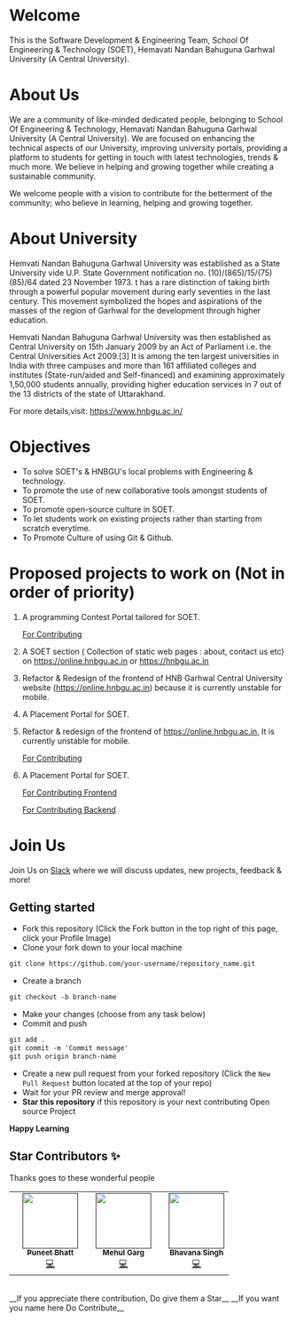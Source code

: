 # Welcome

This is the Software Development & Engineering Team, School Of Engineering & Technology (SOET), Hemavati Nandan Bahuguna Garhwal University (A Central University).

# About Us

We are a community of like-minded dedicated people, belonging to School Of Engineering & Technology, Hemavati Nandan Bahuguna Garhwal University (A Central University). We are focused on enhancing the technical aspects of our University, improving university portals, providing a platform to students for getting in touch with latest technologies, trends & much more. We believe in helping and growing together while creating a sustainable community.

We welcome people with a vision to contribute for the betterment of the community; who believe in learning, helping and growing together.

# About University

Hemvati Nandan Bahuguna Garhwal University was established as a State University vide U.P. State Government notification no. (10)/(865)/15/(75)(85)/64 dated 23 November 1973. t has a rare distinction of taking birth through a powerful popular movement during early seventies in the last century. This movement symbolized the hopes and aspirations of the masses of the region of Garhwal for the development through higher education.

Hemvati Nandan Bahuguna Garhwal University was then  established as Central University on 15th January 2009 by an Act of Parliament i.e. the Central Universities Act 2009.[3] It is among the ten largest universities in India with three campuses and more than 161 affiliated colleges and institutes (State-run/aided and Self-financed) and examining approximately 1,50,000 students annually, providing higher education services in 7 out of the 13 districts of the state of Uttarakhand.

For more details,visit: https://www.hnbgu.ac.in/

# Objectives

* To solve SOET's & HNBGU's local problems with Engineering & technology.
* To promote the use of new collaborative tools amongst students of SOET.
* To promote open-source culture in SOET.
* To let students work on existing projects rather than starting from scratch everytime.
* To Promote Culture of using Git & Github.

# Proposed projects to work on (Not in order of priority)

1. A programming Contest Portal tailored for SOET.

   [For Contributing](https://github.com/ssdet/quiz-portal)

2. A SOET section ( Collection of static web pages : about, contact us etc) on https://online.hnbgu.ac.in or https://hnbgu.ac.in

3. Refactor & Redesign of the frontend of HNB Garhwal Central University website (https://online.hnbgu.ac.in) because it is currently unstable for mobile.
4. A Placement Portal for SOET.


3. Refactor & redesign of the frontend of https://online.hnbgu.ac.in, It is currently unstable for mobile.
 
   [For Contributing](https://github.com/ssdet/edrp-frontend)

4. A Placement Portal for SOET. 

   [For Contributing Frontend](https://github.com/ssdet/PlaceMe-Frontend)

   [For Contributing Backend](https://github.com/ssdet/PlaceMe-Backend)


# Join Us

Join Us on [Slack](https://join.slack.com/t/softwaredevte-hcy9017/shared_invite/zt-huoabhqs-07lskm~6GBdYnllh7gmM4g) where we will discuss updates, new projects, feedback & more!

## Getting started
* Fork this repository (Click the Fork button in the top right of this page, click your Profile Image)
* Clone your fork down to your local machine

```markdown
git clone https://github.com/your-username/repository_name.git
```

* Create a branch

```markdown
git checkout -b branch-name
```

* Make your changes (choose from any task below)
* Commit and push

```markdown
git add .
git commit -m 'Commit message'
git push origin branch-name
```

* Create a new pull request from your forked repository (Click the `New Pull Request` button located at the top of your repo)
* Wait for your PR review and merge approval!
* __Star this repository__ if this repository is your next contributing Open source Project 

__Happy Learning__


## Star Contributors ✨

Thanks goes to these wonderful people 
<br>
<table>
  <td>
    <td align="center"><a href=""><img src="" width="100px;" alt=""/><br /><sub><b>Puneet Bhatt</b></sub></a><br /><a href="https://github.com/codydeny" title="Code">💻</a></td>
  </td>
  <td>
    <td align="center"><a href=""><img src="https://lh3.googleusercontent.com/-09_M3SXAFzg/Xza8p8Ik0zI/AAAAAAAAKv0/7kEKwvsVB1UTazM1Wt-dm4NL9V_YBGFzgCEwYBhgLKtMDAL1OcqzJI9MsHh6ifohfd6vMaTaNaupdn-Pm2tR1U0D7MmrkpJMPwrM3ubtdtZAzmaC1OyWNAXTekJ0HLWaQs8pwgpHB8ty7jMk_C73qEVAE1g7JJagQpHv5FJ1xQO5PqKf5wKEGvbr88J-Lu2lPHoah5RH0QjsJmjxBdPxqhB-lbER4YOIpqi_3bslViNk7LzSactfD8KtbgTfdTr96Zx89ocSS5-Bf0NjNsFH-rAiyN20Krib_zzuL1jRVD1r9giVM5z8jb_-iAidQ1BFLfTCkgY846RAI2K0iB6qLgz1SvKIv3H646TSpoDqKvMMUKGR_50EcqEefnwuYIxZW4cbb_-NIgqAkGPw6AYVdPMKmajz3vOZKWLHvqmdS1RgTOt4M42fSnLrBDfPLmanKlceqQebZIqar6nZ393hH_anJ3ivyPu060RvJwLhdAWPeO74phR3q237X-IOb51fU5ddTO9haF8JQht0o_ZVPqh1jhV11NKSYdmFtdy2dIrUmr2p5MHJndo-B-r1OqCIpIru_SdBYHKfmz_PbbMuPRi9hKP6VUocjYctaoxEme9z6jCOMsUNPhI9g75pBv2P6o3dvC7MpExACLL9rshilk9aEOiMw_8fX-wU/w139-h140-p/IMG_20200220_132407.jpg" width="100px;" alt=""/><br /><sub><b>Mehul Garg</b></sub></a><br /><a href="https://github.com/Mehul104" title="Code">💻</a></td>
  </td>
  <td>
    <td align="center"><a href=""><img src="" width="100px;" alt=""/><br /><sub><b>Bhavana Singh</b></sub></a><br /><a href="https://github.com/sbhawanas" title="Code">💻</a></td>
  </td>
</table>
<br>
__If you appreciate there contribution, Do give them a Star__
__If you want you name here Do Contribute__
